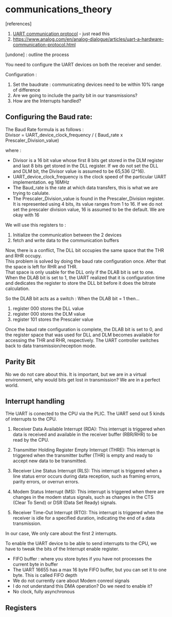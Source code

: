 # communications_theory

[references]
1. [UART communication protocol](https://www.circuitbasics.com/basics-uart-communication/) - just read this 
2. https://www.analog.com/en/analog-dialogue/articles/uart-a-hardware-communication-protocol.html


[undone] : outline the process

You need to configure the UART devices on both the receiver and sender.


Configuration :
1. Set the baudrate : communicating devices need to be within 10% range of difference
2. Are we going to include the parity bit in our transmissions?
3. How are the Interrupts handled? 

## Configuring the Baud rate:
The Baud Rate formula is as follows :  
Divisor = UART_device_clock_frequency / ( Baud_rate x Prescaler_Division_value)     

where :
- Divisor is a 16 bit value whose first 8 bits get stored in the DLM register and last 8 bits get stored in the DLL register. If we do not set the DLL and DLM bit, the Divisor value is assumed to be  65,536 (2^16).
- UART_device_clock_frequency is the clock speed of the particular UART implementation. eg 16MHz
- The Baud_rate is the rate at which data transfers, this is what we are trying to calulate.
- The Prescaler_Division_value is found in the Prescaler_Division register. It is represented using 4 bits, its value ranges from 1 to 16. If we do not set the prescaler division value, 16 is assumed to be the default. We are okay with 16

We will use this registers to :     
1. Initialize the communication between the 2 devices
2. fetch and write data to the communication buffers


Now, there is a conflict, The DLL bit occupies the same space that the THR and RHR occupy.  
This problem is solved by doing the baud rate configuration once. After that the space is left for RHR and THR.  
That space is only usable for the DLL only if the DLAB bit is set to one. When the DLAB bit is set to 1, the UART realized that it is configuration time and dedicates the register to store the DLL bit before it does the bitrate calculation.  

So the DLAB bit acts as a switch  :
When the DLAB bit = 1 then...
1. register 000 stores the DLL value
2. register 000 stores the DLM value
3. register 101 stores the Prescaler value

Once the baud rate configuration is complete, the DLAB bit is set to 0, and the register space that was used for DLL and DLM becomes available for accessing the THR and RHR, respectively. The UART controller switches back to data transmission/reception mode.


## Parity  Bit
No we do not care about this. It is important, but we are in a virtual environment, why would bits get lost in transmission? We are in a perfect world.  

## Interrupt handling
THe UART is conected to the CPU via the PLIC. The UART send out 5 kinds of interrupts to the CPU.  
1. Receiver Data Available Interrupt (RDA): This interrupt is triggered when data is received and available in the receiver buffer (RBR/RHR) to be read by the CPU.

2. Transmitter Holding Register Empty Interrupt (THRE): This interrupt is triggered when the transmitter buffer (THR) is empty and ready to accept new data to be transmitted.

4. Receiver Line Status Interrupt (RLS): This interrupt is triggered when a line status error occurs during data reception, such as framing errors, parity errors, or overrun errors.

5. Modem Status Interrupt (MS): This interrupt is triggered when there are changes in the modem status signals, such as changes in the CTS (Clear To Send) or DSR (Data Set Ready) signals.

6. Receiver Time-Out Interrupt (RTO): This interrupt is triggered when the receiver is idle for a specified duration, indicating the end of a data transmission.

In our case, We only care about the first 2 interrupts.  

To enable the UART device to be able to send interrupts to the CPU, we have to tweak the bits of the Interrupt enable register.     




- FIFO buffer : where you store bytes if you have not processes the current byte in buffer
- The UART 16655 has a max 16 byte FIFO buffer, but you can set it to one byte. This is called FIFO depth
- We do not currently care about Modem conreol signals
- I do not understand this DMA operation? Do we need to enable it?
- No clock, fully asynchronous

## Registers

